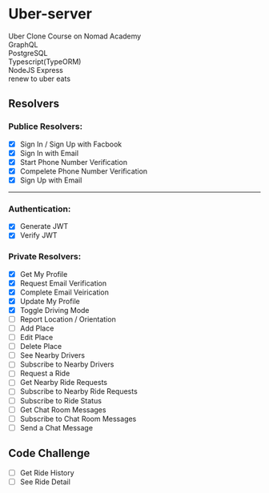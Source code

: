 # Uber-server
Uber Clone Course on Nomad Academy    
GraphQL  
PostgreSQL  
Typescript(TypeORM)  
NodeJS Express  
renew to uber eats

## Resolvers

### Publice Resolvers:

- [x] Sign In / Sign Up with Facbook
- [x] Sign In with Email
- [x] Start Phone Number Verification
- [x] Compelete Phone Number Verification
- [x] Sign Up with Email
--- 

### Authentication:

- [x] Generate JWT
- [x] Verify JWT

### Private Resolvers:

- [x] Get My Profile
- [x] Request Email Verification
- [x] Complete Email Veirication
- [x] Update My Profile
- [x] Toggle Driving Mode
- [ ] Report Location / Orientation
- [ ] Add Place
- [ ] Edit Place
- [ ] Delete Place
- [ ] See Nearby Drivers
- [ ] Subscribe to Nearby Drivers
- [ ] Request a Ride
- [ ] Get Nearby Ride Requests
- [ ] Subscribe to Nearby Ride Requests
- [ ] Subscribe to Ride Status
- [ ] Get Chat Room Messages
- [ ] Subscribe to Chat Room Messages
- [ ] Send a Chat Message

## Code Challenge

- [ ] Get Ride History
- [ ] See Ride Detail

